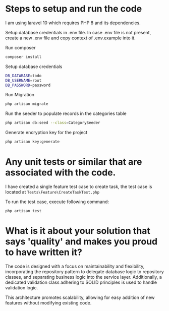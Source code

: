 
# Steps to setup and run the code

I am using laravel 10 which requires PHP 8 and its dependencies.

Setup database credentials in .env file. In case .env file is not present, create a new .env file and copy context of .env.example into it.

Run composer
```bash
composer install

```

Setup database credentials
```bash
DB_DATABASE=todo
DB_USERNAME=root
DB_PASSWORD=password
```
Run Migration
```bash
php artisan migrate
```


Run the seeder to populate records in the categories table
```bash
php artisan db:seed --class=CategorySeeder
```

Generate encryption key for the project
```bash
php artisan key:generate
```


# Any unit tests or similar that are associated with the code.

I have created a single feature test case to create task, the test case is located at `Tests\Feature\CreateTaskTest.php`

To run the test case, execute following command:
```http
php artisan test
```

# What is it about your solution that says 'quality' and makes you proud to have written it?

The code is designed with a focus on maintainability and flexibility, incorporating the repository pattern to delegate database logic to repository classes, and separating business logic into the service layer. Additionally, a dedicated validation class adhering to SOLID principles is used to handle validation logic.

This architecture promotes scalability, allowing for easy addition of new features without modifying existing code.






